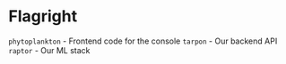 # Flagright

`phytoplankton` - Frontend code for the console
`tarpon` - Our backend API
`raptor` - Our ML stack
